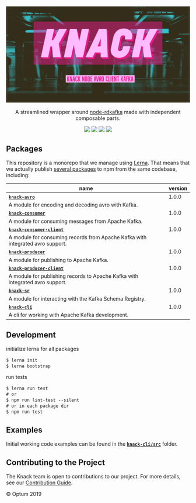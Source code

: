 <p align="center">
  <a href="https://kafka.apache.org/">
    <img alt="knack" src=".github/assets/knack-banner.png">
  </a>
</p>

<p align="center">
  A streamlined wrapper around <a href="https://github.com/Blizzard/node-rdkafka">node-rdkafka</a> made with independent composable parts.
</p>

<p align="center">
  <a href="https://circleci.com/gh/Optum/knack"><img src="https://circleci.com/gh/Optum/knack.svg?style=svg"></a>&nbsp;<a href="https://codecov.io/gh/Optum/knack"><img src="https://codecov.io/gh/Optum/knack/branch/master/graph/badge.svg" /></a>&nbsp;<a href="https://github.com/xojs/xo"><img src="https://img.shields.io/badge/code_style-XO-5ed9c7.svg"></a>
  <a href="https://lerna.js.org/"><img src="https://img.shields.io/badge/maintained%20with-lerna-cc00ff.svg"></a>
</p>

## Packages

This repository is a monorepo that we manage using [Lerna](https://github.com/lerna/lerna). That means that we actually publish [several packages](/packages) to npm from the same codebase, including:

| name  |  version |
|---|---|
| [<b>`knack-avro`</b>](packages/knack-avro) | 1.0.0 |
|A module for encoding and decoding avro with Kafka.|
| [<b>`knack-consumer`</b>](packages/knack-consumer) | 1.0.0 |
|A module for consuming messages from Apache Kafka.|
| [<b>`knack-consumer-client`</b>](packages/knack-consumer-client) | 1.0.0 |
|A module for consuming records from Apache Kafka with integrated avro support.|
| [<b>`knack-producer`</b>](packages/knack-producer) | 1.0.0 |
|A module for publishing to Apache Kafka.|
| [<b>`knack-producer-client`</b>](packages/knack-producer-client) | 1.0.0 |
|A module for publishing records to Apache Kafka with integrated avro support.|
| [<b>`knack-sr`</b>](packages/knack-sr) | 1.0.0 |
|A module for interacting with the Kafka Schema Registry.|
| [<b>`knack-cli`</b>](packages/knack-cli) | 1.0.0 |
|A cli for working with Apache Kafka development.|

## Development

initialize lerna for all packages

```shell
$ lerna init
$ lerna bootstrap
```

run tests

```shell
$ lerna run test
# or
$ npm run lint-test --silent
# or in each package dir
$ npm run test
```

## Examples

Initial working code examples can be found in the [<b>`knack-cli/src`</b>](packages/knack-cli/src) folder.

## Contributing to the Project

The Knack team is open to contributions to our project. For more details, see our [Contribution Guide](.github/CONTRIBUTING.md).

© Optum 2019
